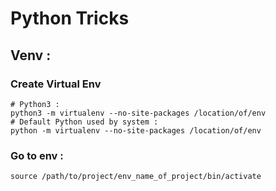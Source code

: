 # Python Tricks

## Venv :

### Create Virtual Env
```
# Python3 :
python3 -m virtualenv --no-site-packages /location/of/env
# Default Python used by system : 
python -m virtualenv --no-site-packages /location/of/env
```

### Go to env : 
```
source /path/to/project/env_name_of_project/bin/activate
```

